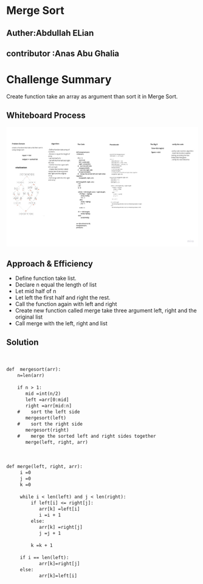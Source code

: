 # Merge Sort

## Auther:Abdullah ELian
## contributor :Anas Abu Ghalia
# Challenge Summary

Create function take an array as argument than sort it in Merge Sort.

## Whiteboard Process
![merge_sortion](blog/0.jpg)


## Approach & Efficiency


+ Define function take list.
+ Declare n equal the length of list
+ Let mid half of n
+ Let left the first half and right the rest.
+ Call the function again with left and right
+ Create new function called merge take three argument left, right and the original list
+ Call merge with the left, right and list




## Solution
~~~


def  mergesort(arr):
    n=len(arr)

    if n > 1:
       mid =int(n/2)
       left =arr[0:mid]
       right =arr[mid:n]
    #    sort the left side
       mergesort(left)
    #    sort the right side
       mergesort(right)
    #    merge the sorted left and right sides together
       merge(left, right, arr)



def merge(left, right, arr):
     i =0
     j =0
     k =0

     while i < len(left) and j < len(right):
         if left[i] <= right[j]:
            arr[k] =left[i]
            i =i + 1
         else:
            arr[k] =right[j]
            j =j + 1

         k =k + 1

     if i == len(left):
            arr[k]=right[j]
     else:
            arr[k]=left[i]


~~~
